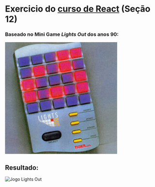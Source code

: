 # Exercicio do [curso de React](https://www.udemy.com/course/modern-react-bootcamp) (Seção 12)
### Baseado no Mini Game *Lights Out* dos anos 90:
![Mini game Lights Out](https://github.com/matheusfilipebb/lights-out/blob/master/public/handheld.jpg?raw=true)

## Resultado:

![Jogo Lights Out](https://github.com/matheusfilipebb/lights-out/blob/master/public/lights-out.gif?raw=true)